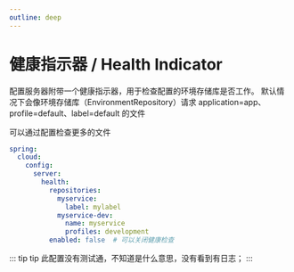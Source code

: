 ```yaml
---
outline: deep
---
```

# 健康指示器 / Health Indicator

配置服务器附带一个健康指示器，用于检查配置的环境存储库是否工作。
默认情况下会像环境存储库（EnvironmentRepository）请求 application=app、profile=default、label=default 的文件

可以通过配置检查更多的文件

```yml
spring:
  cloud:
    config:
      server:
        health:
          repositories:
            myservice:
              label: mylabel
            myservice-dev:
              name: myservice
              profiles: development
          enabled: false  # 可以关闭健康检查    
```

::: tip tip
此配置没有测试通，不知道是什么意思，没有看到有日志；
:::
